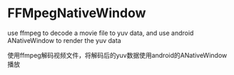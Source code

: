 # FFMpegNativeWindow
use ffmpeg to decode a movie file to yuv data, and use android ANativeWindow to render the yuv data

使用ffmpeg解码视频文件，将解码后的yuv数据使用android的ANativeWindow播放
